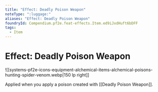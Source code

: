```yaml
---
title: "Effect: Deadly Poison Weapon"
noteType: ":luggage:"
aliases: "Effect: Deadly Poison Weapon"
foundryId: Compendium.pf2e.feat-effects.Item.ed9iJxdHuft6bDFF
tags:
  - Item
---
```


# Effect: Deadly Poison Weapon
![[systems-pf2e-icons-equipment-alchemical-items-alchemical-poisons-hunting-spider-venom.webp|150 lp right]]

Applied when you apply a poison created with [[Deadly Poison Weapon]].
